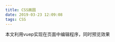 ```yaml
---
title: CSS画圆
date: 2019-03-23 12:09:08
tags: CSS
---
```


本文利用vuep实现在页面中编辑程序，同时预览效果

<!-- more -->

<vuep template="#circle"></vuep>


<script v-pre type="text/x-template" id="circle">
<style>
    .circle{
        height: 100px;
        width: 100px;
        background: yellow;
        border: 1px solid red;
        border-radius: 50%;
    }
</style>

<template>
    <div>
        <div class="circle"></div>
    </div>
</template>

<script>
</script>
</script>